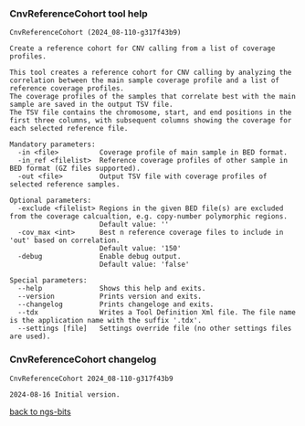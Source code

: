 ### CnvReferenceCohort tool help
	CnvReferenceCohort (2024_08-110-g317f43b9)
	
	Create a reference cohort for CNV calling from a list of coverage profiles.
	
	This tool creates a reference cohort for CNV calling by analyzing the correlation between the main sample coverage profile and a list of reference coverage profiles.
	The coverage profiles of the samples that correlate best with the main sample are saved in the output TSV file.
	The TSV file contains the chromosome, start, and end positions in the first three columns, with subsequent columns showing the coverage for each selected reference file.
	
	Mandatory parameters:
	  -in <file>          Coverage profile of main sample in BED format.
	  -in_ref <filelist>  Reference coverage profiles of other sample in BED format (GZ files supported).
	  -out <file>         Output TSV file with coverage profiles of selected reference samples.
	
	Optional parameters:
	  -exclude <filelist> Regions in the given BED file(s) are excluded from the coverage calcualtion, e.g. copy-number polymorphic regions.
	                      Default value: ''
	  -cov_max <int>      Best n reference coverage files to include in 'out' based on correlation.
	                      Default value: '150'
	  -debug              Enable debug output.
	                      Default value: 'false'
	
	Special parameters:
	  --help              Shows this help and exits.
	  --version           Prints version and exits.
	  --changelog         Prints changeloge and exits.
	  --tdx               Writes a Tool Definition Xml file. The file name is the application name with the suffix '.tdx'.
	  --settings [file]   Settings override file (no other settings files are used).
	
### CnvReferenceCohort changelog
	CnvReferenceCohort 2024_08-110-g317f43b9
	
	2024-08-16 Initial version.
[back to ngs-bits](https://github.com/imgag/ngs-bits)